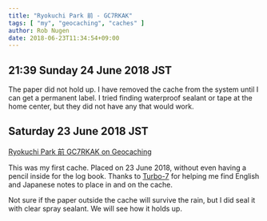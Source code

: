 ```yaml
---
title: "Ryokuchi Park 前 - GC7RKAK"
tags: [ "my", "geocaching", "caches" ]
author: Rob Nugen
date: 2018-06-23T11:34:54+09:00
---
```


## 21:39 Sunday 24 June 2018 JST

The paper did not hold up.  I have removed the cache from the system
until I can get a permanent label.  I tried finding waterproof sealant
or tape at the home center, but they did not have any that would work.


## Saturday 23 June 2018 JST

<p class="note"><a href="https://www.geocaching.com/geocache/GC7RKAK_ryokuchi-park">Ryokuchi Park 前 GC7RKAK on Geocaching</a></p>

This was my first cache.  Placed on 23 June 2018, without even having a pencil inside for the log book.  Thanks to [Turbo-7](https://www.geocaching.com/p/default.aspx?guid=fdfa20d1-f3e5-4316-beb1-69d1cebbaa3f) for helping me find English and Japanese notes to place in and on the cache.

Not sure if the paper outside the cache will survive the rain, but I did seal it with clear spray sealant.  We will see how it holds up.

